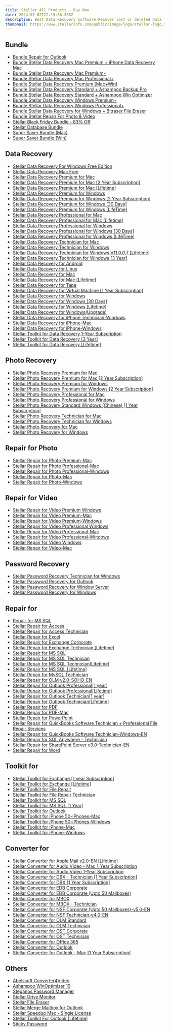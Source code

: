 ```yaml
---
title: Stellar All Products - Buy Now
date: 2024-07-02T22:19:38.585Z
description: Best Data Recovery Software Recover lost or deleted data from any Windows device and mac device
thumbnail: https://www.stellarinfo.com/public/image/logo/stellar-logo.svg
---
```



## Bundle


- [Bundle Repair for Outlook](https://secure.2checkout.com/order/cart.php?PRODS=4615891&QTY=1&AFFILIATE=108875&CART=1)
- [Bundle Stellar Data Recovery Mac Premium + iPhone Data Recovery Mac](https://secure.2checkout.com/order/cart.php?PRODS=25959843&QTY=1&AFFILIATE=108875&CART=1)
- [Bundle Stellar Data Recovery Mac Premium+](https://secure.2checkout.com/order/cart.php?PRODS=24382708&QTY=1&AFFILIATE=108875&CART=1)
- [Bundle Stellar Data Recovery Mac Professional+](https://secure.2checkout.com/order/cart.php?PRODS=24382682&QTY=1&AFFILIATE=108875&CART=1)
- [Bundle Stellar Data Recovery Premium [Mac+Win]](https://secure.2checkout.com/order/cart.php?PRODS=25959886&QTY=1&AFFILIATE=108875&CART=1)
- [Bundle Stellar Data Recovery Standard + Ashampoo Backup Pro](https://secure.2checkout.com/order/cart.php?PRODS=38197510&QTY=1&AFFILIATE=108875&CART=1)
- [Bundle Stellar Data Recovery Standard + Ashampoo Win Optimizer](https://secure.2checkout.com/order/cart.php?PRODS=36886954&QTY=1&AFFILIATE=108875&CART=1)
- [Bundle Stellar Data Recovery Windows Premium+](https://secure.2checkout.com/order/cart.php?PRODS=24382655&QTY=1&AFFILIATE=108875&CART=1)
- [Bundle Stellar Data Recovery Windows Professional+](https://secure.2checkout.com/order/cart.php?PRODS=24382638&QTY=1&AFFILIATE=108875&CART=1)
- [Bundle Stellar Data Recovery for Windows + Bitraser File Eraser](https://secure.2checkout.com/order/cart.php?PRODS=24382616&QTY=1&AFFILIATE=108875&CART=1)
- [Bundle Stellar Repair For Photo & Video](https://secure.2checkout.com/order/cart.php?PRODS=17384368&QTY=1&AFFILIATE=108875&CART=1)
- [Stellar Black Friday Bundle - 83% Off](https://secure.2checkout.com/order/cart.php?PRODS=39971801&QTY=1&AFFILIATE=108875&CART=1)
- [Stellar Database Bundle](https://secure.2checkout.com/order/cart.php?PRODS=4714730&QTY=1&AFFILIATE=108875&CART=1)
- [Super Saver Bundle (Mac)](https://secure.2checkout.com/order/cart.php?PRODS=42640080&QTY=1&AFFILIATE=108875&CART=1)
- [Super Saver Bundle (Win)](https://secure.2checkout.com/order/cart.php?PRODS=42639375&QTY=1&AFFILIATE=108875&CART=1)


## Data Recovery


- [Stellar Data Recovery For Windows Free Edition](https://secure.2checkout.com/order/cart.php?PRODS=27336647&QTY=1&AFFILIATE=108875&CART=1)
- [Stellar Data Recovery Mac Free](https://secure.2checkout.com/order/cart.php?PRODS=34417342&QTY=1&AFFILIATE=108875&CART=1)
- [Stellar Data Recovery Premium for Mac](https://secure.2checkout.com/order/cart.php?PRODS=4718488&QTY=1&AFFILIATE=108875&CART=1)
- [Stellar Data Recovery Premium for Mac [2 Year Subscription]](https://secure.2checkout.com/order/cart.php?PRODS=26060557&QTY=1&AFFILIATE=108875&CART=1)
- [Stellar Data Recovery Premium for Mac [Lifetime]](https://secure.2checkout.com/order/cart.php?PRODS=19255754&QTY=1&AFFILIATE=108875&CART=1)
- [Stellar Data Recovery Premium for Windows](https://secure.2checkout.com/order/cart.php?PRODS=14686982&QTY=1&AFFILIATE=108875&CART=1)
- [Stellar Data Recovery Premium for Windows [2 Year Subscription]](https://secure.2checkout.com/order/cart.php?PRODS=26060611&QTY=1&AFFILIATE=108875&CART=1)
- [Stellar Data Recovery Premium for Windows [30 Days]](https://secure.2checkout.com/order/cart.php?PRODS=29128900&QTY=1&AFFILIATE=108875&CART=1)
- [Stellar Data Recovery Premium for Windows [LifeTime]](https://secure.2checkout.com/order/cart.php?PRODS=19255741&QTY=1&AFFILIATE=108875&CART=1)
- [Stellar Data Recovery Professional for Mac](https://secure.2checkout.com/order/cart.php?PRODS=4605230&QTY=1&AFFILIATE=108875&CART=1)
- [Stellar Data Recovery Professional for Mac [Lifetime]](https://secure.2checkout.com/order/cart.php?PRODS=19255748&QTY=1&AFFILIATE=108875&CART=1)
- [Stellar Data Recovery Professional for Windows](https://secure.2checkout.com/order/cart.php?PRODS=4605220&QTY=1&AFFILIATE=108875&CART=1)
- [Stellar Data Recovery Professional for Windows [30 Days]](https://secure.2checkout.com/order/cart.php?PRODS=29128875&QTY=1&AFFILIATE=108875&CART=1)
- [Stellar Data Recovery Professional for Windows [LifeTime]](https://secure.2checkout.com/order/cart.php?PRODS=19255698&QTY=1&AFFILIATE=108875&CART=1)
- [Stellar Data Recovery Technician for Mac](https://secure.2checkout.com/order/cart.php?PRODS=17534015&QTY=1&AFFILIATE=108875&CART=1)
- [Stellar Data Recovery Technician for Windows](https://secure.2checkout.com/order/cart.php?PRODS=4605222&QTY=1&AFFILIATE=108875&CART=1)
- [Stellar Data Recovery Technician for Windows V11.0.0.7 [Lifetime]](https://secure.2checkout.com/order/cart.php?PRODS=38825913&QTY=1&AFFILIATE=108875&CART=1)
- [Stellar Data Recovery Technician for Windows [3 Year]](https://secure.2checkout.com/order/cart.php?PRODS=37997458&QTY=1&AFFILIATE=108875&CART=1)
- [Stellar Data Recovery for Android](https://secure.2checkout.com/order/cart.php?PRODS=41834255&QTY=1&AFFILIATE=108875&CART=1)
- [Stellar Data Recovery for Linux](https://secure.2checkout.com/order/cart.php?PRODS=4625605&QTY=1&AFFILIATE=108875&CART=1)
- [Stellar Data Recovery for Mac](https://secure.2checkout.com/order/cart.php?PRODS=36929173&QTY=1&AFFILIATE=108875&CART=1)
- [Stellar Data Recovery for Mac [Lifetime]](https://secure.2checkout.com/order/cart.php?PRODS=36935408&QTY=1&AFFILIATE=108875&CART=1)
- [Stellar Data Recovery for Tape](https://secure.2checkout.com/order/cart.php?PRODS=37815622&QTY=1&AFFILIATE=108875&CART=1)
- [Stellar Data Recovery for Virtual Machine [1 Year Subscription]](https://secure.2checkout.com/order/cart.php?PRODS=4631019&QTY=1&AFFILIATE=108875&CART=1)
- [Stellar Data Recovery for Windows](https://secure.2checkout.com/order/cart.php?PRODS=4605079&QTY=1&AFFILIATE=108875&CART=1)
- [Stellar Data Recovery for Windows [30 Days]](https://secure.2checkout.com/order/cart.php?PRODS=29128834&QTY=1&AFFILIATE=108875&CART=1)
- [Stellar Data Recovery for Windows [Lifetime]](https://secure.2checkout.com/order/cart.php?PRODS=36891823&QTY=1&AFFILIATE=108875&CART=1)
- [Stellar Data Recovery for Windows(Upgrade)](https://secure.2checkout.com/order/cart.php?PRODS=38504238&QTY=1&AFFILIATE=108875&CART=1)
- [Stellar Data Recovery for iPhone Technician-Windows](https://secure.2checkout.com/order/cart.php?PRODS=18713107&QTY=1&AFFILIATE=108875&CART=1)
- [Stellar Data Recovery for iPhone-Mac](https://secure.2checkout.com/order/cart.php?PRODS=4692044&QTY=1&AFFILIATE=108875&CART=1)
- [Stellar Data Recovery for iPhone-Windows](https://secure.2checkout.com/order/cart.php?PRODS=4626026&QTY=1&AFFILIATE=108875&CART=1)
- [Stellar Toolkit for Data Recovery 1-Year Subscription](https://secure.2checkout.com/order/cart.php?PRODS=4939863&QTY=1&AFFILIATE=108875&CART=1)
- [Stellar Toolkit for Data Recovery [3 Year]](https://secure.2checkout.com/order/cart.php?PRODS=37997579&QTY=1&AFFILIATE=108875&CART=1)
- [Stellar Toolkit for Data Recovery [Lifetime]](https://secure.2checkout.com/order/cart.php?PRODS=38825935&QTY=1&AFFILIATE=108875&CART=1)


## Photo Recovery


- [Stellar Photo Recovery Premium for Mac](https://secure.2checkout.com/order/cart.php?PRODS=4737345&QTY=1&AFFILIATE=108875&CART=1)
- [Stellar Photo Recovery Premium for Mac [2 Year Subscription]](https://secure.2checkout.com/order/cart.php?PRODS=37753511&QTY=1&AFFILIATE=108875&CART=1)
- [Stellar Photo Recovery Premium for Windows](https://secure.2checkout.com/order/cart.php?PRODS=4737344&QTY=1&AFFILIATE=108875&CART=1)
- [Stellar Photo Recovery Premium for Windows [2 Year Subscription]](https://secure.2checkout.com/order/cart.php?PRODS=37753481&QTY=1&AFFILIATE=108875&CART=1)
- [Stellar Photo Recovery Professional for Mac](https://secure.2checkout.com/order/cart.php?PRODS=4686922&QTY=1&AFFILIATE=108875&CART=1)
- [Stellar Photo Recovery Professional for Windows](https://secure.2checkout.com/order/cart.php?PRODS=4686921&QTY=1&AFFILIATE=108875&CART=1)
- [Stellar Photo Recovery Standard Windows (Chinese) [1 Year Subscription]](https://secure.2checkout.com/order/cart.php?PRODS=25449225&QTY=1&AFFILIATE=108875&CART=1)
- [Stellar Photo Recovery Technician for Mac](https://secure.2checkout.com/order/cart.php?PRODS=35808352&QTY=1&AFFILIATE=108875&CART=1)
- [Stellar Photo Recovery Technician for Windows](https://secure.2checkout.com/order/cart.php?PRODS=35808286&QTY=1&AFFILIATE=108875&CART=1)
- [Stellar Photo Recovery for Mac](https://secure.2checkout.com/order/cart.php?PRODS=4605891&QTY=1&AFFILIATE=108875&CART=1)
- [Stellar Photo Recovery for Windows](https://secure.2checkout.com/order/cart.php?PRODS=4605232&QTY=1&AFFILIATE=108875&CART=1)


## Repair for Photo


- [Stellar Repair for Photo Premium-Mac](https://secure.2checkout.com/order/cart.php?PRODS=30578934&QTY=1&AFFILIATE=108875&CART=1)
- [Stellar Repair for Photo Professional-Mac](https://secure.2checkout.com/order/cart.php?PRODS=30578908&QTY=1&AFFILIATE=108875&CART=1)
- [Stellar Repair for Photo Professional-Windows](https://secure.2checkout.com/order/cart.php?PRODS=30578850&QTY=1&AFFILIATE=108875&CART=1)
- [Stellar Repair for Photo-Mac](https://secure.2checkout.com/order/cart.php?PRODS=4607227&QTY=1&AFFILIATE=108875&CART=1)
- [Stellar Repair for Photo-Windows](https://secure.2checkout.com/order/cart.php?PRODS=4607228&QTY=1&AFFILIATE=108875&CART=1)


## Repair for Video


- [Stellar Repair for Video Premium Windows](https://secure.2checkout.com/order/cart.php?PRODS=40944131&QTY=1&AFFILIATE=108875&CART=1)
- [Stellar Repair for Video Premium-Mac](https://secure.2checkout.com/order/cart.php?PRODS=4608891&QTY=1&AFFILIATE=108875&CART=1)
- [Stellar Repair for Video Premium-Windows](https://secure.2checkout.com/order/cart.php?PRODS=4608890&QTY=1&AFFILIATE=108875&CART=1)
- [Stellar Repair for Video Professional Windows](https://secure.2checkout.com/order/cart.php?PRODS=37753029&QTY=1&AFFILIATE=108875&CART=1)
- [Stellar Repair for Video Professional-Mac](https://secure.2checkout.com/order/cart.php?PRODS=4728005&QTY=1&AFFILIATE=108875&CART=1)
- [Stellar Repair for Video Professional-Windows](https://secure.2checkout.com/order/cart.php?PRODS=4728004&QTY=1&AFFILIATE=108875&CART=1)
- [Stellar Repair for Video Windows](https://secure.2checkout.com/order/cart.php?PRODS=4693363&QTY=1&AFFILIATE=108875&CART=1)
- [Stellar Repair for Video-Mac](https://secure.2checkout.com/order/cart.php?PRODS=4630228&QTY=1&AFFILIATE=108875&CART=1)


## Password Recovery


- [Stellar Password Recovery Technician for Windows](https://secure.2checkout.com/order/cart.php?PRODS=35001969&QTY=1&AFFILIATE=108875&CART=1)
- [Stellar Password Recovery for Outlook](https://secure.2checkout.com/order/cart.php?PRODS=4631026&QTY=1&AFFILIATE=108875&CART=1)
- [Stellar Password Recovery for Window Server](https://secure.2checkout.com/order/cart.php?PRODS=4631025&QTY=1&AFFILIATE=108875&CART=1)
- [Stellar Password Recovery for Windows](https://secure.2checkout.com/order/cart.php?PRODS=35001843&QTY=1&AFFILIATE=108875&CART=1)


## Repair for


- [Repair for MS SQL](https://secure.2checkout.com/order/cart.php?PRODS=37735088&QTY=1&AFFILIATE=108875&CART=1)
- [Stellar Repair for Access](https://secure.2checkout.com/order/cart.php?PRODS=4620261&QTY=1&AFFILIATE=108875&CART=1)
- [Stellar Repair for Access Technician](https://secure.2checkout.com/order/cart.php?PRODS=37848277&QTY=1&AFFILIATE=108875&CART=1)
- [Stellar Repair for Excel](https://secure.2checkout.com/order/cart.php?PRODS=4605919&QTY=1&AFFILIATE=108875&CART=1)
- [Stellar Repair for Exchange Corporate](https://secure.2checkout.com/order/cart.php?PRODS=4605912&QTY=1&AFFILIATE=108875&CART=1)
- [Stellar Repair for Exchange Technician [Lifetime]](https://secure.2checkout.com/order/cart.php?PRODS=18713222&QTY=1&AFFILIATE=108875&CART=1)
- [Stellar Repair for MS SQL](https://secure.2checkout.com/order/cart.php?PRODS=37735081&QTY=1&AFFILIATE=108875&CART=1)
- [Stellar Repair for MS SQL Technician](https://secure.2checkout.com/order/cart.php?PRODS=37790210&QTY=1&AFFILIATE=108875&CART=1)
- [Stellar Repair for MS SQL Technician[Lifetime]](https://secure.2checkout.com/order/cart.php?PRODS=4714824&QTY=1&AFFILIATE=108875&CART=1)
- [Stellar Repair for MS SQL [Lifetime]](https://secure.2checkout.com/order/cart.php?PRODS=4605916&QTY=1&AFFILIATE=108875&CART=1)
- [Stellar Repair for MySQL Technician](https://secure.2checkout.com/order/cart.php?PRODS=4631031&QTY=1&AFFILIATE=108875&CART=1)
- [Stellar Repair for OLM v2.0-SOHO-EN](https://secure.2checkout.com/order/cart.php?PRODS=4699016&QTY=1&AFFILIATE=108875&CART=1)
- [Stellar Repair for Outlook Professional[1 year]](https://secure.2checkout.com/order/cart.php?PRODS=31068733&QTY=1&AFFILIATE=108875&CART=1)
- [Stellar Repair for Outlook Professional[Lifetime]](https://secure.2checkout.com/order/cart.php?PRODS=4605909&QTY=1&AFFILIATE=108875&CART=1)
- [Stellar Repair for Outlook Technician[1 year]](https://secure.2checkout.com/order/cart.php?PRODS=31126738&QTY=1&AFFILIATE=108875&CART=1)
- [Stellar Repair for Outlook Technician[Lifetime]](https://secure.2checkout.com/order/cart.php?PRODS=4716973&QTY=1&AFFILIATE=108875&CART=1)
- [Stellar Repair for PDF](https://secure.2checkout.com/order/cart.php?PRODS=4694056&QTY=1&AFFILIATE=108875&CART=1)
- [Stellar Repair for PDF-Mac](https://secure.2checkout.com/order/cart.php?PRODS=4694057&QTY=1&AFFILIATE=108875&CART=1)
- [Stellar Repair for PowerPoint](https://secure.2checkout.com/order/cart.php?PRODS=4615648&QTY=1&AFFILIATE=108875&CART=1)
- [Stellar Repair for QuickBooks Software Technician + Professional File Repair Services](https://secure.2checkout.com/order/cart.php?PRODS=33089737&QTY=1&AFFILIATE=108875&CART=1)
- [Stellar Repair for QuickBooks Software Technician-Windows-EN](https://secure.2checkout.com/order/cart.php?PRODS=4607250&QTY=1&AFFILIATE=108875&CART=1)
- [Stellar Repair for SQL Anywhere - Technician](https://secure.2checkout.com/order/cart.php?PRODS=28366011&QTY=1&AFFILIATE=108875&CART=1)
- [Stellar Repair for SharePoint Server v3.0-Technician-EN](https://secure.2checkout.com/order/cart.php?PRODS=4706493&QTY=1&AFFILIATE=108875&CART=1)
- [Stellar Repair for Word](https://secure.2checkout.com/order/cart.php?PRODS=4615647&QTY=1&AFFILIATE=108875&CART=1)


## Toolkit for


- [Stellar Toolkit for Exchange [1 year Subscription]](https://secure.2checkout.com/order/cart.php?PRODS=32237351&QTY=1&AFFILIATE=108875&CART=1)
- [Stellar Toolkit for Exchange [Lifetime]](https://secure.2checkout.com/order/cart.php?PRODS=4709621&QTY=1&AFFILIATE=108875&CART=1)
- [Stellar Toolkit for File Repair](https://secure.2checkout.com/order/cart.php?PRODS=4700218&QTY=1&AFFILIATE=108875&CART=1)
- [Stellar Toolkit for File Repair Technician](https://secure.2checkout.com/order/cart.php?PRODS=38733153&QTY=1&AFFILIATE=108875&CART=1)
- [Stellar Toolkit for MS SQL](https://secure.2checkout.com/order/cart.php?PRODS=37790267&QTY=1&AFFILIATE=108875&CART=1)
- [Stellar Toolkit for MS SQL [1 Year]](https://secure.2checkout.com/order/cart.php?PRODS=4709623&QTY=1&AFFILIATE=108875&CART=1)
- [Stellar Toolkit for Outlook](https://secure.2checkout.com/order/cart.php?PRODS=4632105&QTY=1&AFFILIATE=108875&CART=1)
- [Stellar Toolkit for iPhone 50-iPhones-Mac](https://secure.2checkout.com/order/cart.php?PRODS=37650495&QTY=1&AFFILIATE=108875&CART=1)
- [Stellar Toolkit for iPhone 50-iPhones-Windows](https://secure.2checkout.com/order/cart.php?PRODS=37650475&QTY=1&AFFILIATE=108875&CART=1)
- [Stellar Toolkit for iPhone-Mac](https://secure.2checkout.com/order/cart.php?PRODS=31594487&QTY=1&AFFILIATE=108875&CART=1)
- [Stellar Toolkit for iPhone-Windows](https://secure.2checkout.com/order/cart.php?PRODS=31594275&QTY=1&AFFILIATE=108875&CART=1)


## Converter for


- [Stellar Converter for Apple Mail v2.0-EN [Lifetime]](https://secure.2checkout.com/order/cart.php?PRODS=4620521&QTY=1&AFFILIATE=108875&CART=1)
- [Stellar Converter for Audio Video - Mac 1-Year Subscription](https://secure.2checkout.com/order/cart.php?PRODS=4691498&QTY=1&AFFILIATE=108875&CART=1)
- [Stellar Converter for Audio Video 1-Year Subscription](https://secure.2checkout.com/order/cart.php?PRODS=4608517&QTY=1&AFFILIATE=108875&CART=1)
- [Stellar Converter for DBX - Technician [1 Year Subscription]](https://secure.2checkout.com/order/cart.php?PRODS=4635612&QTY=1&AFFILIATE=108875&CART=1)
- [Stellar Converter for DBX [1 Year Subscription]](https://secure.2checkout.com/order/cart.php?PRODS=4631022&QTY=1&AFFILIATE=108875&CART=1)
- [Stellar Converter for EDB Corporate](https://secure.2checkout.com/order/cart.php?PRODS=26269147&QTY=1&AFFILIATE=108875&CART=1)
- [Stellar Converter for EDB Corporate (Upto 50 Mailboxes)](https://secure.2checkout.com/order/cart.php?PRODS=4607238&QTY=1&AFFILIATE=108875&CART=1)
- [Stellar Converter for MBOX](https://secure.2checkout.com/order/cart.php?PRODS=4607233&QTY=1&AFFILIATE=108875&CART=1)
- [Stellar Converter for MBOX - Technician](https://secure.2checkout.com/order/cart.php?PRODS=4635613&QTY=1&AFFILIATE=108875&CART=1)
- [Stellar Converter for NSF Corporate (Upto 50 Mailboxes)-v5.0-EN](https://secure.2checkout.com/order/cart.php?PRODS=4619306&QTY=1&AFFILIATE=108875&CART=1)
- [Stellar Converter for NSF Technician-v4.0-EN](https://secure.2checkout.com/order/cart.php?PRODS=4635622&QTY=1&AFFILIATE=108875&CART=1)
- [Stellar Converter for OLM Standard](https://secure.2checkout.com/order/cart.php?PRODS=4611538&QTY=1&AFFILIATE=108875&CART=1)
- [Stellar Converter for OLM Technician](https://secure.2checkout.com/order/cart.php?PRODS=4635621&QTY=1&AFFILIATE=108875&CART=1)
- [Stellar Converter for OST Corporate](https://secure.2checkout.com/order/cart.php?PRODS=4607249&QTY=1&AFFILIATE=108875&CART=1)
- [Stellar Converter for OST Technician](https://secure.2checkout.com/order/cart.php?PRODS=4724311&QTY=1&AFFILIATE=108875&CART=1)
- [Stellar Converter for Office 365](https://secure.2checkout.com/order/cart.php?PRODS=4710169&QTY=1&AFFILIATE=108875&CART=1)
- [Stellar Converter for Outlook](https://secure.2checkout.com/order/cart.php?PRODS=4631024&QTY=1&AFFILIATE=108875&CART=1)
- [Stellar Converter for Outlook - Mac [1 Year Subscription]](https://secure.2checkout.com/order/cart.php?PRODS=4616607&QTY=1&AFFILIATE=108875&CART=1)


## Others


- [Abelssoft Converter4Video](https://secure.2checkout.com/order/cart.php?PRODS=39027365&QTY=1&AFFILIATE=108875&CART=1)
- [Ashampoo WinOptimizer 19](https://secure.2checkout.com/order/cart.php?PRODS=36886875&QTY=1&AFFILIATE=108875&CART=1)
- [Steganos Password Manager](https://secure.2checkout.com/order/cart.php?PRODS=37326404&QTY=1&AFFILIATE=108875&CART=1)
- [Stellar Drive Monitor](https://secure.2checkout.com/order/cart.php?PRODS=39001734&QTY=1&AFFILIATE=108875&CART=1)
- [Stellar File Eraser](https://secure.2checkout.com/order/cart.php?PRODS=4690853&QTY=1&AFFILIATE=108875&CART=1)
- [Stellar Merge Mailbox for Outlook](https://secure.2checkout.com/order/cart.php?PRODS=4706837&QTY=1&AFFILIATE=108875&CART=1)
- [Stellar Speedup Mac - Single License](https://secure.2checkout.com/order/cart.php?PRODS=4607231&QTY=1&AFFILIATE=108875&CART=1)
- [Stellar Toolkit For Outlook [Lifetime]](https://secure.2checkout.com/order/cart.php?PRODS=25264356&QTY=1&AFFILIATE=108875&CART=1)
- [Sticky Password](https://secure.2checkout.com/order/cart.php?PRODS=39027443&QTY=1&AFFILIATE=108875&CART=1)